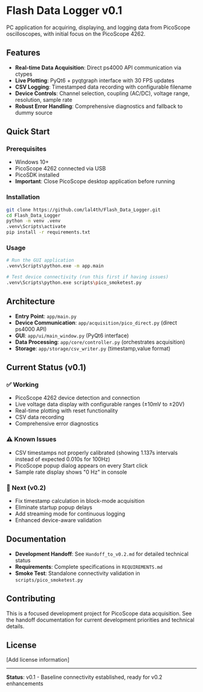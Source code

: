 # Flash Data Logger v0.1

PC application for acquiring, displaying, and logging data from PicoScope oscilloscopes, with initial focus on the PicoScope 4262.

## Features

- **Real-time Data Acquisition**: Direct ps4000 API communication via ctypes
- **Live Plotting**: PyQt6 + pyqtgraph interface with 30 FPS updates  
- **CSV Logging**: Timestamped data recording with configurable filename
- **Device Controls**: Channel selection, coupling (AC/DC), voltage range, resolution, sample rate
- **Robust Error Handling**: Comprehensive diagnostics and fallback to dummy source

## Quick Start

### Prerequisites
- Windows 10+
- PicoScope 4262 connected via USB
- PicoSDK installed
- **Important**: Close PicoScope desktop application before running

### Installation
```bash
git clone https://github.com/lal4th/Flash_Data_Logger.git
cd Flash_Data_Logger
python -m venv .venv
.venv\Scripts\activate
pip install -r requirements.txt
```

### Usage
```bash
# Run the GUI application
.venv\Scripts\python.exe -m app.main

# Test device connectivity (run this first if having issues)
.venv\Scripts\python.exe scripts\pico_smoketest.py
```

## Architecture

- **Entry Point**: `app/main.py`
- **Device Communication**: `app/acquisition/pico_direct.py` (direct ps4000 API)
- **GUI**: `app/ui/main_window.py` (PyQt6 interface)
- **Data Processing**: `app/core/controller.py` (orchestrates acquisition)
- **Storage**: `app/storage/csv_writer.py` (timestamp,value format)

## Current Status (v0.1)

### ✅ Working
- PicoScope 4262 device detection and connection
- Live voltage data display with configurable ranges (±10mV to ±20V)
- Real-time plotting with reset functionality
- CSV data recording
- Comprehensive error diagnostics

### ⚠️ Known Issues
- CSV timestamps not properly calibrated (showing 1.137s intervals instead of expected 0.010s for 100Hz)
- PicoScope popup dialog appears on every Start click
- Sample rate display shows "0 Hz" in console

### 🎯 Next (v0.2)
- Fix timestamp calculation in block-mode acquisition
- Eliminate startup popup delays
- Add streaming mode for continuous logging
- Enhanced device-aware validation

## Documentation

- **Development Handoff**: See `Handoff_to_v0.2.md` for detailed technical status
- **Requirements**: Complete specifications in `REQUIREMENTS.md`
- **Smoke Test**: Standalone connectivity validation in `scripts/pico_smoketest.py`

## Contributing

This is a focused development project for PicoScope data acquisition. See the handoff documentation for current development priorities and technical details.

## License

[Add license information]

---

**Status**: v0.1 - Baseline connectivity established, ready for v0.2 enhancements
